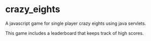 # crazy_eights
A javascript game for single player crazy eights using java servlets.

This game includes a leaderboard that keeps track of high scores. 
